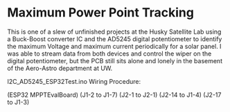 # Maximum Power Point Tracking

This is one of a slew of unfinished projects at the Husky Satellite Lab using a Buck-Boost converter IC and the AD5245 digital potentiometer to identify the maximum Voltage and maximum current periodically for a solar panel. I was able to stream data from both devices and control the wiper on the digital potentiometer, but the PCB still sits alone and lonely in the basement of the Aero-Astro department at UW. 

I2C_AD5245_ESP32Test.ino Wiring Procedure:

(ESP32     MPPTEvalBoard) 
(J1-2  to    J1-7) 
(J2-1  to    J2-1) 
(J2-14 to    J1-4) 
(J2-17 to    J1-3) 

